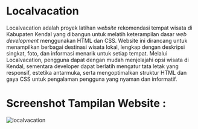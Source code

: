 # Localvacation
Localvacation adalah proyek latihan *website* rekomendasi tempat wisata di Kabupaten Kendal yang dibangun untuk melatih keterampilan dasar *web development* menggunakan HTML dan CSS. Website ini dirancang untuk menampilkan berbagai destinasi wisata lokal, lengkap dengan deskripsi singkat, foto, dan informasi menarik untuk setiap tempat. Melalui Localvacation, pengguna dapat dengan mudah menjelajahi opsi wisata di Kendal, sementara developer dapat berlatih mengatur tata letak yang responsif, estetika antarmuka, serta mengoptimalkan struktur HTML dan gaya CSS untuk pengalaman pengguna yang nyaman dan informatif.

# Screenshot Tampilan Website :
![localvacation](https://github.com/user-attachments/assets/88eea35f-e0b4-4228-b504-c5758d756401)
